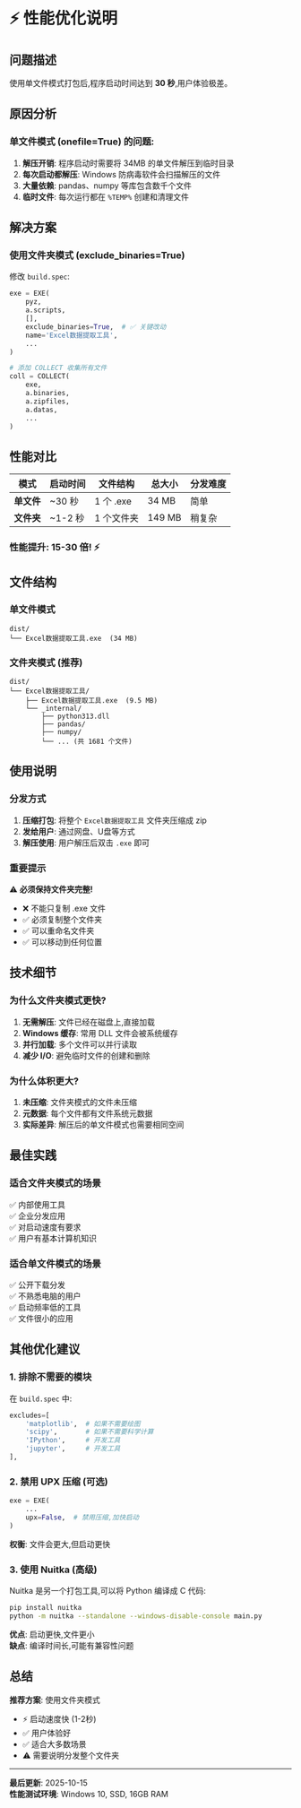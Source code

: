 # ⚡ 性能优化说明

## 问题描述

使用单文件模式打包后,程序启动时间达到 **30 秒**,用户体验极差。

## 原因分析

### 单文件模式 (onefile=True) 的问题:

1. **解压开销**: 程序启动时需要将 34MB 的单文件解压到临时目录
2. **每次启动都解压**: Windows 防病毒软件会扫描解压的文件
3. **大量依赖**: pandas、numpy 等库包含数千个文件
4. **临时文件**: 每次运行都在 `%TEMP%` 创建和清理文件

## 解决方案

### 使用文件夹模式 (exclude_binaries=True)

修改 `build.spec`:

```python
exe = EXE(
    pyz,
    a.scripts,
    [],
    exclude_binaries=True,  # ✅ 关键改动
    name='Excel数据提取工具',
    ...
)

# 添加 COLLECT 收集所有文件
coll = COLLECT(
    exe,
    a.binaries,
    a.zipfiles,
    a.datas,
    ...
)
```

## 性能对比

| 模式 | 启动时间 | 文件结构 | 总大小 | 分发难度 |
|------|---------|---------|--------|---------|
| **单文件** | ~30 秒 | 1 个 .exe | 34 MB | 简单 |
| **文件夹** | ~1-2 秒 | 1 个文件夹 | 149 MB | 稍复杂 |

### 性能提升: **15-30 倍**! ⚡

## 文件结构

### 单文件模式
```
dist/
└── Excel数据提取工具.exe  (34 MB)
```

### 文件夹模式 (推荐)
```
dist/
└── Excel数据提取工具/
    ├── Excel数据提取工具.exe  (9.5 MB)
    └── _internal/
        ├── python313.dll
        ├── pandas/
        ├── numpy/
        └── ... (共 1681 个文件)
```

## 使用说明

### 分发方式

1. **压缩打包**: 将整个 `Excel数据提取工具` 文件夹压缩成 zip
2. **发给用户**: 通过网盘、U盘等方式
3. **解压使用**: 用户解压后双击 `.exe` 即可

### 重要提示

⚠️ **必须保持文件夹完整!**
- ❌ 不能只复制 .exe 文件
- ✅ 必须复制整个文件夹
- ✅ 可以重命名文件夹
- ✅ 可以移动到任何位置

## 技术细节

### 为什么文件夹模式更快?

1. **无需解压**: 文件已经在磁盘上,直接加载
2. **Windows 缓存**: 常用 DLL 文件会被系统缓存
3. **并行加载**: 多个文件可以并行读取
4. **减少 I/O**: 避免临时文件的创建和删除

### 为什么体积更大?

1. **未压缩**: 文件夹模式的文件未压缩
2. **元数据**: 每个文件都有文件系统元数据
3. **实际差异**: 解压后的单文件模式也需要相同空间

## 最佳实践

### 适合文件夹模式的场景

✅ 内部使用工具  
✅ 企业分发应用  
✅ 对启动速度有要求  
✅ 用户有基本计算机知识

### 适合单文件模式的场景

✅ 公开下载分发  
✅ 不熟悉电脑的用户  
✅ 启动频率低的工具  
✅ 文件很小的应用

## 其他优化建议

### 1. 排除不需要的模块

在 `build.spec` 中:

```python
excludes=[
    'matplotlib',  # 如果不需要绘图
    'scipy',       # 如果不需要科学计算
    'IPython',     # 开发工具
    'jupyter',     # 开发工具
],
```

### 2. 禁用 UPX 压缩 (可选)

```python
exe = EXE(
    ...
    upx=False,  # 禁用压缩,加快启动
)
```

**权衡**: 文件会更大,但启动更快

### 3. 使用 Nuitka (高级)

Nuitka 是另一个打包工具,可以将 Python 编译成 C 代码:

```bash
pip install nuitka
python -m nuitka --standalone --windows-disable-console main.py
```

**优点**: 启动更快,文件更小  
**缺点**: 编译时间长,可能有兼容性问题

## 总结

**推荐方案**: 使用文件夹模式

- ⚡ 启动速度快 (1-2秒)
- ✅ 用户体验好
- ✅ 适合大多数场景
- ⚠️ 需要说明分发整个文件夹

---

**最后更新**: 2025-10-15  
**性能测试环境**: Windows 10, SSD, 16GB RAM
